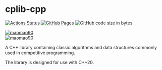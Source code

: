 # cplib-cpp

[![Actions Status](https://github.com/maomao9-0/cplib-cpp/workflows/verify/badge.svg)](https://github.com/maomao9-0/cplib-cpp/actions) [![GitHub Pages](https://img.shields.io/static/v1?label=GitHub+Pages&message=+&color=brightgreen&logo=github)](https://maomao9-0.github.io/cplib-cpp/) ![GitHub code size in bytes](https://img.shields.io/github/languages/code-size/maomao9-0/cplib-cpp?style=flat-square)

[![maomao90](https://img.shields.io/endpoint?url=https%3A%2F%2Fatcoder-badges.now.sh%2Fapi%2Fatcoder%2Fjson%2Fmaomao90)](https://atcoder.jp/users/maomao90)  
[![maomao90](https://img.shields.io/endpoint?url=https%3A%2F%2Fatcoder-badges.now.sh%2Fapi%2Fcodeforces%2Fjson%2Fmaomao90)](https://codeforces.com/profile/maomao90)  

A C++ library containing classic algorithms and data structures commonly used in competitive programming.

The library is designed for use with C++20.
